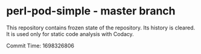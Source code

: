 # perl-pod-simple - master branch

This repository contains frozen state of the repository.
Its history is cleared. It is used only for static code
analysis with Codacy.

Commit Time: 1698326806